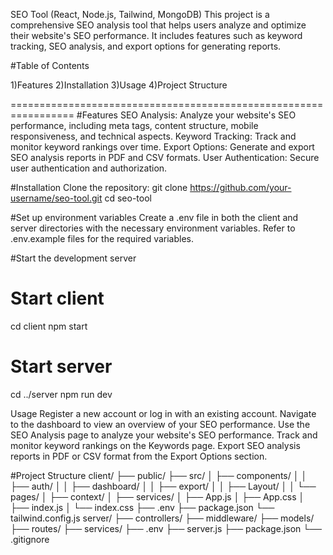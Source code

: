 SEO Tool (React, Node.js, Tailwind, MongoDB)
This project is a comprehensive SEO analysis tool that helps users analyze and optimize their website's SEO performance. It includes features such as keyword tracking, SEO analysis, and export options for generating reports.


#Table of Contents

1)Features
2)Installation
3)Usage
4)Project Structure

=================================================================
#Features
SEO Analysis: Analyze your website's SEO performance, including meta tags, content structure, mobile responsiveness, and technical aspects.
Keyword Tracking: Track and monitor keyword rankings over time.
Export Options: Generate and export SEO analysis reports in PDF and CSV formats.
User Authentication: Secure user authentication and authorization.


#Installation
Clone the repository:
git clone https://github.com/your-username/seo-tool.git
cd seo-tool


#Set up environment variables
Create a .env file in both the client and server directories with the necessary environment variables. Refer to .env.example files for the required variables.

#Start the development server
# Start client
cd client
npm start

# Start server
cd ../server
npm run dev

Usage
Register a new account or log in with an existing account.
Navigate to the dashboard to view an overview of your SEO performance.
Use the SEO Analysis page to analyze your website's SEO performance.
Track and monitor keyword rankings on the Keywords page.
Export SEO analysis reports in PDF or CSV format from the Export Options section.


#Project Structure
client/
  ├── public/
  ├── src/
  │   ├── components/
  │   │   ├── auth/
  │   │   ├── dashboard/
  │   │   ├── export/
  │   │   ├── Layout/
  │   │   └── pages/
  │   ├── context/
  │   ├── services/
  │   ├── App.js
  │   ├── App.css
  │   ├── index.js
  │   └── index.css
  ├── .env
  ├── package.json
  └── tailwind.config.js
server/
  ├── controllers/
  ├── middleware/
  ├── models/
  ├── routes/
  ├── services/
  ├── .env
  ├── server.js
  ├── package.json
  └── .gitignore
